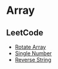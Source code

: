 # Array

## LeetCode

- [Rotate Array](https://leetcode.com/explore/interview/card/top-interview-questions-easy/92/array/646/)
- [Single Number](https://leetcode.com/problems/single-number/)
- [Reverse String](https://leetcode.com/explore/interview/card/top-interview-questions-easy/127/strings/879/)

